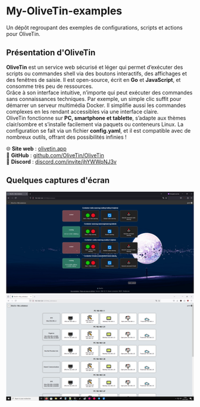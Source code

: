 # My-OliveTin-examples
Un dépôt regroupant des exemples de configurations, scripts et actions pour OliveTin.

## Présentation d'OliveTin
**OliveTin** est un service web sécurisé et léger qui permet d’exécuter des scripts ou commandes shell via des boutons interactifs, des affichages et des fenêtres de saisie.
Il est open-source, écrit en **Go** et **JavaScript**, et consomme très peu de ressources.  
Grâce à son interface intuitive, n’importe qui peut exécuter des commandes sans connaissances techniques.
Par exemple, un simple clic suffit pour démarrer un serveur multimédia Docker.
Il simplifie aussi les commandes complexes en les rendant accessibles via une interface claire.  
OliveTin fonctionne sur **PC, smartphone et tablette**, s’adapte aux thèmes clair/sombre et s’installe facilement via paquets ou conteneurs Linux.
La configuration se fait via un fichier **config.yaml**, et il est compatible avec de nombreux outils, offrant des possibilités infinies !  

🌐 **Site web** : [olivetin.app](https://www.olivetin.app/)  
🐙 **GitHub** : [github.com/OliveTin/OliveTin](https://github.com/OliveTin/OliveTin)  
💬 **Discord** : [discord.com/invite/jhYWWpNJ3v](https://discord.com/invite/jhYWWpNJ3v)  

## Quelques captures d'écran 
![Containers](Screenshots/docker.png)
![Containers_cap](Screenshots/pcs.png)
